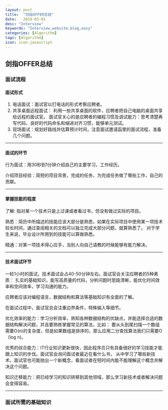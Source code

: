```yaml
---
layout: post
title:  "剑指OFFER总结"
date:   2019-03-01
desc: "Interview"
keywords: "Interview,website,blog,easy"
categories: [Algorithm]
tags: [Algorithm]
icon: icon-javascript
---
```

## 剑指OFFER总结

### **面试流程**

#### 面试形式
1. 电话面试：面试官以打电话的形式考察应聘者。
2. 共享桌面远程面试： 利用一些共享桌面的软件，应聘者把自己电脑的桌面共享给远程的面试官。
面试官关心的是应聘者的编程习惯及调试能力：思考清楚再写代码，良好的代码命名和缩进对齐习惯，能够单元测试。
3. 现场面试：规划好路线并估算预计时间，注意面试邀请函里的面试流程，准备几个问题。

***

#### 面试的环节
行为面试：用30秒到1分钟介绍自己的主要学习，工作经历。

介绍项目经验：简短的项目背景，完成的任务，为完成任务做了哪些工作，自己的贡献。

***

#### 掌握技能的程度
了解: 指对某一个技术只是上过课或者看过书，但没有做过实际的项目。

熟悉：简历中所描述的技能应该大部分是熟悉，如果在实际项目中使用某一项技术较长时间，通过查阅相关的文档可以独立完成大部分问题，就算熟悉了。
对于学生来说，毕业设计所用到的技能可以算做熟悉。

精通：对某一项技术得心应手，当别人向自己请教的时候能够有能力解决。

***

#### 技术面试环节
一轮1小时的面试，技术面试会占40-50分钟左右。面试官会关注应聘者的5种素质：
扎实的基础知识，能写高质量的代码，分析问题时思路清晰，能优化时间效率和空间效率，学习沟通的能力。

应聘者应该对编程语言，数据结构和算法等基础知识有全面的了解。

在面试过程中，面试官总会注重边界条件，特殊输入等细节。

优化效率的能力：学习分析效率，熟知各种数据结构的优缺点，并能选择合适的数据结构解决问题，并且要熟练掌握常见的算法，比如：
要从头到尾扫描一个数组需要O(n)的复杂度，但是如果数组是排序的，那么应用二分查找算法我们只需要O（log n)。

优秀的综合能力：IT行业知识更新很快，因此程序员只有具备很好的学习技能才能跟上知识的步伐。面试官会询问面试者最近在看什么书，
从中学习了哪些新技术。面试官也可能抛出一个新概念，看面试者在短时间内能不能理解这个概念并解决这个问题。

知识迁移能力：把已经学习的知识转移到其他领域，那么学习新技术或者解决问题会变得容易。
***

### **面试所需的基础知识**

